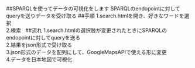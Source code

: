 ##SPARQLを使ってデータの可視化をします
SPARQLのendopointに対してqueryを送りデータを受け取る
##手順
1.search.htmlを開き、好きなワードを選択  
2.検索  
##流れ
1.search.htmlの選択肢が変更されたときにSPARQLのendopointに対してqueryを送る  
2.結果をjson形式で受け取る  
3.json形式のデータを配列にして、GoogleMapsAPIで使える形に変更  
4.データを日本地図で可視化  
